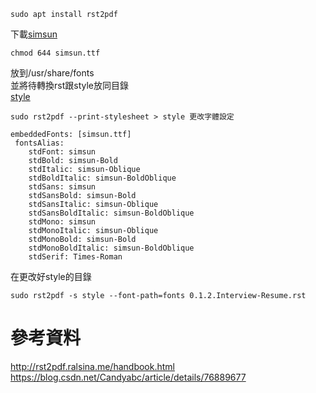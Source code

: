 ```
sudo apt install rst2pdf
```
下載[simsun](files/simsun.ttf) 
```
chmod 644 simsun.ttf 
```
放到/usr/share/fonts   
並將待轉換rst跟style放同目錄      
[style](files/style)
```
sudo rst2pdf --print-stylesheet > style 更改字體設定

embeddedFonts: [simsun.ttf]
 fontsAlias:
    stdFont: simsun
    stdBold: simsun-Bold
    stdItalic: simsun-Oblique
    stdBoldItalic: simsun-BoldOblique
    stdSans: simsun
    stdSansBold: simsun-Bold
    stdSansItalic: simsun-Oblique
    stdSansBoldItalic: simsun-BoldOblique
    stdMono: simsun
    stdMonoItalic: simsun-Oblique
    stdMonoBold: simsun-Bold
    stdMonoBoldItalic: simsun-BoldOblique
    stdSerif: Times-Roman
```
在更改好style的目錄  
```
sudo rst2pdf -s style --font-path=fonts 0.1.2.Interview-Resume.rst 
```
# 參考資料
http://rst2pdf.ralsina.me/handbook.html  
https://blog.csdn.net/Candyabc/article/details/76889677  
